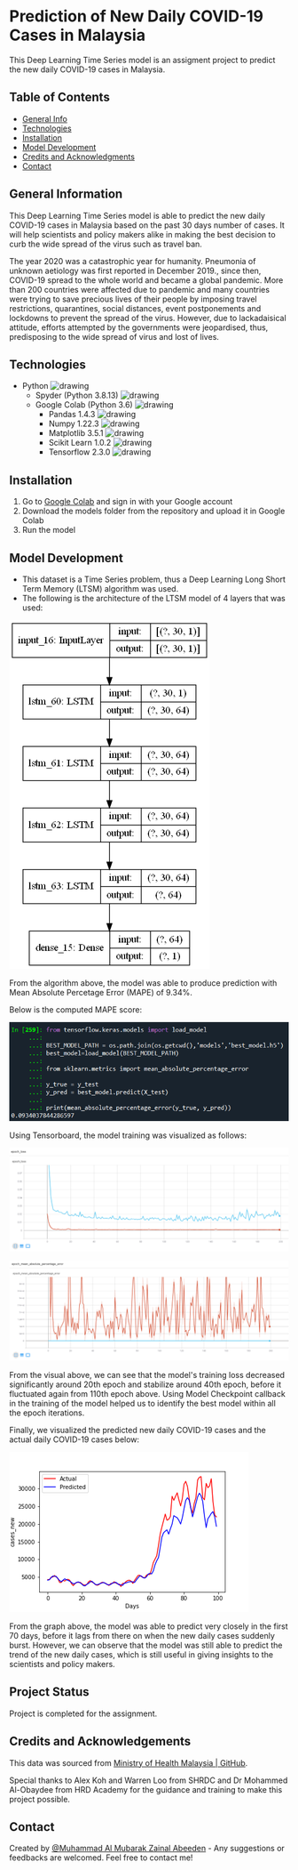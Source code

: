 # Prediction of New Daily COVID-19 Cases in Malaysia

This Deep Learning Time Series model is an assigment project to predict the new daily COVID-19 cases in Malaysia.

## Table of Contents
* [General Info](#general-information)
* [Technologies](#technologies)
* [Installation](#installation)
* [Model Development](#model-development)
* [Credits and Acknowledgments](#credits-and-acknowledgements)
* [Contact](#contact)

## General Information

This Deep Learning Time Series model is able to predict the new daily COVID-19 cases in Malaysia based on the past 30 days number of cases. It will help scientists and policy makers alike in making the best decision to curb the wide spread of the virus such as travel ban.

The year 2020 was a catastrophic year for humanity. Pneumonia of unknown aetiology was first reported in December 2019., since then, COVID-19 spread to the whole world and became a global pandemic. More than 200 countries were affected due to pandemic and many countries were trying to save precious lives of their people by imposing travel restrictions, quarantines, social distances, event postponements and lockdowns to prevent the spread of the virus. However, due to lackadaisical attitude, efforts attempted by the governments were jeopardised, thus, predisposing to the wide spread of virus and lost of lives.

## Technologies

- Python <img src="https://img.shields.io/badge/python-3670A0?style=for-the-badge&logo=python&logoColor=ffdd54" alt="drawing" width="6%"/>
    - Spyder (Python 3.8.13) <img src="https://img.shields.io/badge/Spyder-838485?style=for-the-badge&logo=spyder%20ide&logoColor=maroon" alt="drawing" width="6%"/>
    - Google Colab (Python 3.6) <img src="https://upload.wikimedia.org/wikipedia/commons/thumb/d/d0/Google_Colaboratory_SVG_Logo.svg/1200px-Google_Colaboratory_SVG_Logo.svg.png" alt="drawing" width="3.5%"/>
        - Pandas 1.4.3 <img src="https://img.shields.io/badge/pandas-%23150458.svg?style=for-the-badge&logo=pandas&logoColor=white" alt="drawing" width="6%"/>
        - Numpy 1.22.3 <img src="https://img.shields.io/badge/numpy-%23013243.svg?style=for-the-badge&logo=numpy&logoColor=white" alt="drawing" width="6%"/>
        - Matplotlib 3.5.1 <img src="https://matplotlib.org/_static/images/logo2.svg" alt="drawing" width="6%"/>
        - Scikit Learn 1.0.2 <img src="https://img.shields.io/badge/scikit--learn-%23F7931E.svg?style=for-the-badge&logo=scikit-learn&logoColor=white" alt="drawing" width="6%"/>
        - Tensorflow 2.3.0 <img src="https://img.shields.io/badge/TensorFlow-%23FF6F00.svg?style=for-the-badge&logo=TensorFlow&logoColor=white" alt="drawing" width="6%"/>
 
## Installation

1) Go to [Google Colab](https://colab.research.google.com/) and sign in with your Google account
2) Download the models folder from the repository and upload it in Google Colab
3) Run the model

## Model Development

- This dataset is a Time Series problem, thus a Deep Learning Long Short Term Memory (LTSM) algorithm was used.
- The following is the architecture of the LTSM model of 4 layers that was used:

![model](statics/model.png)

From the algorithm above, the model was able to produce prediction with Mean Absolute Percetage Error (MAPE) of 9.34%.

Below is the computed MAPE score:

![Model Evaluation](statics/model_evaluation.png)

Using Tensorboard, the model training was visualized as follows:

![Tensorboard Epoch Loss](statics/tensorboard_loss.png)

![Tensorboard Epoch Acc](statics/tensorboard_mape.png)

From the visual above, we can see that the model's training loss decreased significantly around 20th epoch and stabilize around 40th epoch, before it fluctuated again from 110th epoch above. Using Model Checkpoint callback in the training of the model helped us to identify the best model within all the epoch iterations.

Finally, we visualized the predicted new daily COVID-19 cases and the actual daily COVID-19 cases below:

![Time Series Actual Predicted](statics/time_series_actual_predicted.png)

From the graph above, the model was able to predict very closely in the first 70 days, before it lags from there on when the new daily cases suddenly burst. However, we can observe that the model was still able to predict the trend of the new daily cases, which is still useful in giving insights to the scientists and policy makers.

## Project Status

Project is completed for the assignment.

## Credits and Acknowledgements

This data was sourced from [Ministry of Health Malaysia | GitHub](https://github.com/MoH-Malaysia/covid19-public).

Special thanks to Alex Koh and Warren Loo from SHRDC and Dr Mohammed Al-Obaydee from HRD Academy for the guidance and training to make 
this project possible.

## Contact

Created by [@Muhammad Al Mubarak Zainal Abeeden](https://www.linkedin.com/in/m-almubarak-za/) - Any suggestions or feedbacks are welcomed. Feel free to contact me!
